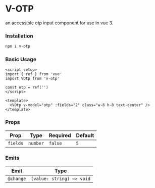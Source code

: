 # V-OTP

an accessible otp input component for use in vue 3.

### Installation

```bash
npm i v-otp
```

### Basic Usage

```vue
<script setup>
import { ref } from 'vue'
import VOtp from 'v-otp'

const otp = ref('')
</script>

<template>
  <VOtp v-model="otp" :fields="2" class="w-8 h-8 text-center" />
</template>
```

### Props

| Prop          | Type          | Required      | Default       |
| ------------- | ------------- | ------------- | ------------- |
| `fields`      | `number`      | `false`       | `5`           |

### Emits

| Emit          | Type                         |
| ------------- | ---------------------------- |
| `@change`     | `(value: string) => void` |
